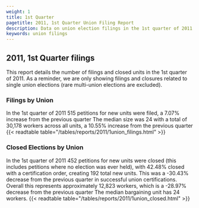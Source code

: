 ```yaml
---
weight: 1
title: 1st Quarter
pagetitle: 2011, 1st Quarter Union Filing Report
description: Data on union election filings in the 1st quarter of 2011
keywords: union filings
---
```


## 2011, 1st Quarter filings

This report details the number of filings and closed units in the 1st quarter of 2011. As a reminder, we are only showing filings and closures related to single union elections (rare multi-union elections are excluded).

### Filings by Union
In the 1st quarter of 2011 515 petitions for new units were filed, a 7.07% increase from the previous quarter The median size was 24 with a total of 30,178 workers across all units, a 10.55% increase from the previous quarter
{{< readtable table="/tables/reports/2011/1union_filings.html" >}}

### Closed Elections by Union
In the 1st quarter of 2011 452 petitions for new units were closed (this includes petitions where no election was ever held), with 42.48% closed with a certification order, creating 192 total new units. This was a -30.43% decrease from the previous quarter in successful union certifications. Overall this represents approximately 12,823 workers, which is a -28.97% decrease from the previous quarter The median bargaining unit has 24 workers.
{{< readtable table="/tables/reports/2011/1union_closed.html" >}}
